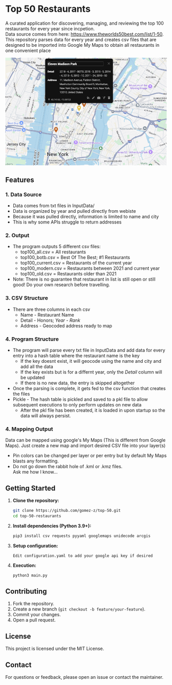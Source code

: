 # Top 50 Restaurants

A curated application for discovering, managing, and reviewing the top 100 restaurants for every year since incpetion.  
Data source comes from here: https://www.theworlds50best.com/list/1-50.  
This repository parses data for every year and creates csv files that are designed to be imported into Google My Maps to obtain all restaurants in one convenient place

![Alt text](Top50.png?raw=true "NYC")

## Features

### 1. Data Source
- Data comes from txt files in InputData/
- Data is organized by year and pulled directly from webiste
- Because it was pulled directly, information is limited to name and city
- This is why some APIs struggle to return addresses

### 2. Output
- The program outputs 5 different csv files:
    - top100_all.csv = All restaurants
    - top100_botb.csv = Best Of The Best; #1 Restaurants
    - top100_current.csv = Restaurants of the current year
    - top100_modern.csv = Restaurants between 2021 and current year
    - top100_old.csv = Restaurants older than 2021
- Note: There is no guarantee that restaurant in list is still open or still good! Do your own research  before travelling.

### 3. CSV Structure
- There are three columns in each csv
    - Name - Restaurant Name
    - Detail - Honors; *Year - Rank*
    - Address - Geocoded address ready to map

### 4. Program Structure
- The program will parse every txt file in InputData and add data for every entry into a hash table where the restaurant name is the key
   - If the key doesnt exist, it will geocode using the name and city and add all the data
   - If the key exists but is for a differnt year, only the *Detail* column will be updated
   - If there is no new data, the entry is skipped altogether
- Once the parsing is complete, it gets fed to the csv function that creates the files
- Pickle - The hash table is pickled and saved to a pkl file to allow subsequent executions to only perform updates on new data
   - After the pkl file has been created, it is loaded in upon startup so the data will always persist.

### 4. Mapping Output
Data can be mapped using google's My Maps (This is different from Google Maps). Just create a new map and import desired CSV file into your layer(s)
- Pin colors can be changed per layer or per entry but by default My Maps blasts any formatting.
- Do not go down the rabbit hole of .kml or .kmz files.  
Ask me how I know...

## Getting Started

1. **Clone the repository:**
     ```bash
     git clone https://github.com/gomez-z/top-50.git
     cd top-50-restaurants
     ```

2. **Install dependencies (Python 3.9+):**
     ```bash
     pip3 install csv requests pyyaml googlemaps unidecode arcgis
     ```

3. **Setup configuration:**
     ```
     Edit configuration.yaml to add your google api key if desired
     ```

4. **Execution:**
     ```bash
     python3 main.py
     ```

## Contributing

1. Fork the repository.
2. Create a new branch (`git checkout -b feature/your-feature`).
3. Commit your changes.
4. Open a pull request.

## License

This project is licensed under the MIT License.

## Contact

For questions or feedback, please open an issue or contact the maintainer.
